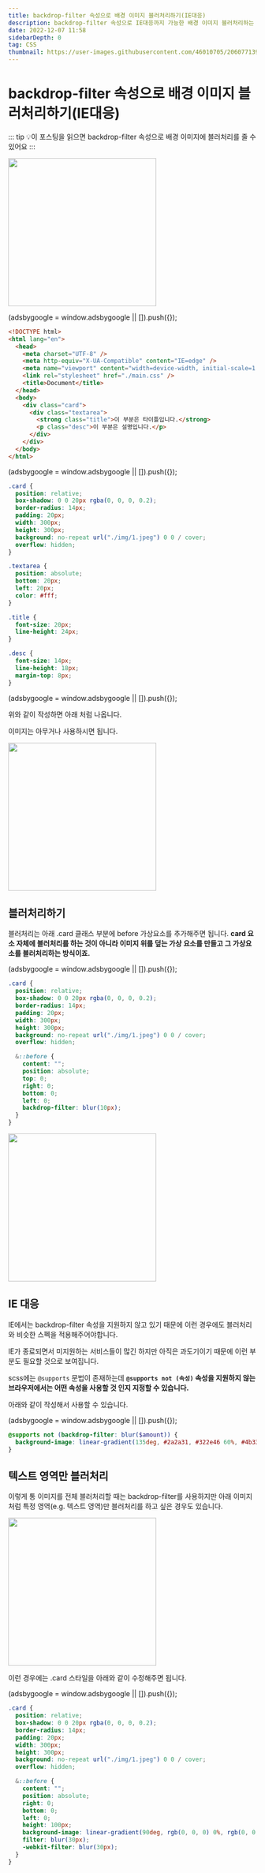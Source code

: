 ```yaml
---
title: backdrop-filter 속성으로 배경 이미지 블러처리하기(IE대응)
description: backdrop-filter 속성으로 IE대응까지 가능한 배경 이미지 블러처리하는 방법에 대해서 알아봅니다.
date: 2022-12-07 11:58
sidebarDepth: 0
tag: CSS
thumbnail: https://user-images.githubusercontent.com/46010705/206077139-c187c341-81c8-4828-9ca2-36eba4cd7427.png
---
```


# backdrop-filter 속성으로 배경 이미지 블러처리하기(IE대응)

::: tip 💡이 포스팅을 읽으면
backdrop-filter 속성으로 배경 이미지에 블러처리를 줄 수 있어요
:::

<img  src="./img/2.png" width="300"/>

<component is="script" src="https://pagead2.googlesyndication.com/pagead/js/adsbygoogle.js?client=ca-pub-4877378276818686" crossorigin="anonymous" async></component>

<!-- ui-log 수평형 -->

<ins class="adsbygoogle"
     style="display:block"
     data-ad-client="ca-pub-4877378276818686"
     data-ad-slot="9743150776"
     data-ad-format="auto"
     data-full-width-responsive="true"></ins>
<component is="script">
(adsbygoogle = window.adsbygoogle || []).push({});
</component>

```html
<!DOCTYPE html>
<html lang="en">
  <head>
    <meta charset="UTF-8" />
    <meta http-equiv="X-UA-Compatible" content="IE=edge" />
    <meta name="viewport" content="width=device-width, initial-scale=1.0" />
    <link rel="stylesheet" href="./main.css" />
    <title>Document</title>
  </head>
  <body>
    <div class="card">
      <div class="textarea">
        <strong class="title">이 부분은 타이틀입니다.</strong>
        <p class="desc">이 부분은 설명입니다.</p>
      </div>
    </div>
  </body>
</html>
```

<!-- ui-log 수평형 -->

<ins class="adsbygoogle"
     style="display:block"
     data-ad-client="ca-pub-4877378276818686"
     data-ad-slot="9743150776"
     data-ad-format="auto"
     data-full-width-responsive="true"></ins>
<component is="script">
(adsbygoogle = window.adsbygoogle || []).push({});
</component>

```scss
.card {
  position: relative;
  box-shadow: 0 0 20px rgba(0, 0, 0, 0.2);
  border-radius: 14px;
  padding: 20px;
  width: 300px;
  height: 300px;
  background: no-repeat url("./img/1.jpeg") 0 0 / cover;
  overflow: hidden;
}

.textarea {
  position: absolute;
  bottom: 20px;
  left: 20px;
  color: #fff;
}

.title {
  font-size: 20px;
  line-height: 24px;
}

.desc {
  font-size: 14px;
  line-height: 18px;
  margin-top: 8px;
}
```

<!-- ui-log 수평형 -->

<ins class="adsbygoogle"
     style="display:block"
     data-ad-client="ca-pub-4877378276818686"
     data-ad-slot="9743150776"
     data-ad-format="auto"
     data-full-width-responsive="true"></ins>
<component is="script">
(adsbygoogle = window.adsbygoogle || []).push({});
</component>

위와 같이 작성하면 아래 처럼 나옵니다.

이미지는 아무거나 사용하시면 됩니다.

<img  src="./img/1.png" width="300"/>

## 블러처리하기

블러처리는 아래 .card 클래스 부분에 before 가상요소를 추가해주면 됩니다. **card 요소 자체에 블러처리를 하는 것이 아니라 이미지 위를 덮는 가상 요소를 만들고 그 가상요소를 블러처리하는 방식이죠.**

<component is="script" src="https://pagead2.googlesyndication.com/pagead/js/adsbygoogle.js?client=ca-pub-4877378276818686" crossorigin="anonymous" async></component>

<!-- ui-log 수평형 -->

<ins class="adsbygoogle"
     style="display:block"
     data-ad-client="ca-pub-4877378276818686"
     data-ad-slot="9743150776"
     data-ad-format="auto"
     data-full-width-responsive="true"></ins>
<component is="script">
(adsbygoogle = window.adsbygoogle || []).push({});
</component>

```scss
.card {
  position: relative;
  box-shadow: 0 0 20px rgba(0, 0, 0, 0.2);
  border-radius: 14px;
  padding: 20px;
  width: 300px;
  height: 300px;
  background: no-repeat url("./img/1.jpeg") 0 0 / cover;
  overflow: hidden;

  &::before {
    content: "";
    position: absolute;
    top: 0;
    right: 0;
    bottom: 0;
    left: 0;
    backdrop-filter: blur(10px);
  }
}
```

<img  src="./img/2.png" width="300"/>

## IE 대응

IE에서는 backdrop-filter 속성을 지원하지 않고 있기 때문에 이런 경우에도 블러처리와 비슷한 스펙을 적용해주어야합니다.

IE가 종료되면서 미지원하는 서비스들이 많긴 하지만 아직은 과도기이기 때문에 이런 부분도 필요할 것으로 보여집니다.

scss에는 `@supports` 문법이 존재하는데 **`@supports not (속성)` 속성을 지원하지 않는 브라우저에서는 어떤 속성을 사용할 것 인지 지정할 수 있습니다.**

아래와 같이 작성해서 사용할 수 있습니다.

<component is="script" src="https://pagead2.googlesyndication.com/pagead/js/adsbygoogle.js?client=ca-pub-4877378276818686" crossorigin="anonymous" async></component>

<!-- ui-log 수평형 -->

<ins class="adsbygoogle"
     style="display:block"
     data-ad-client="ca-pub-4877378276818686"
     data-ad-slot="9743150776"
     data-ad-format="auto"
     data-full-width-responsive="true"></ins>
<component is="script">
(adsbygoogle = window.adsbygoogle || []).push({});
</component>

```scss
@supports not (backdrop-filter: blur($amount)) {
  background-image: linear-gradient(135deg, #2a2a31, #322e46 60%, #4b336f);
}
```

## 텍스트 영역만 블러처리

이렇게 통 이미지를 전체 블러처리할 때는 backdrop-filter를 사용하지만 아래 이미지처럼 특정 영역(e.g. 텍스트 영역)만 블러처리를 하고 싶은 경우도 있습니다.

<img  src="./img/3.png" width="300"/>

이런 경우에는 .card 스타일을 아래와 같이 수정해주면 됩니다.

<!-- ui-log 수평형 -->

<ins class="adsbygoogle"
     style="display:block"
     data-ad-client="ca-pub-4877378276818686"
     data-ad-slot="9743150776"
     data-ad-format="auto"
     data-full-width-responsive="true"></ins>
<component is="script">
(adsbygoogle = window.adsbygoogle || []).push({});
</component>

```scss
.card {
  position: relative;
  box-shadow: 0 0 20px rgba(0, 0, 0, 0.2);
  border-radius: 14px;
  padding: 20px;
  width: 300px;
  height: 300px;
  background: no-repeat url("./img/1.jpeg") 0 0 / cover;
  overflow: hidden;

  &::before {
    content: "";
    position: absolute;
    right: 0;
    bottom: 0;
    left: 0;
    height: 100px;
    background-image: linear-gradient(90deg, rgb(0, 0, 0) 0%, rgb(0, 0, 0) 100%);
    filter: blur(30px);
    -webkit-filter: blur(30px);
  }
}
```
